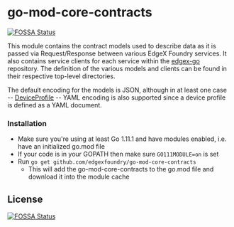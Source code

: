 # go-mod-core-contracts
[![FOSSA Status](https://app.fossa.com/api/projects/git%2Bgithub.com%2Fjamesrgregg%2Fgo-mod-core-contracts.svg?type=shield)](https://app.fossa.com/projects/git%2Bgithub.com%2Fjamesrgregg%2Fgo-mod-core-contracts?ref=badge_shield)

This module contains the contract models used to describe data as it is passed via Request/Response between various
EdgeX Foundry services. It also contains service clients for each service within the
[edgex-go](https://github.com/edgexfoundry/edgex-go) repository. The definition of the various models and clients can
be found in their respective top-level directories.

The default encoding for the models is JSON, although in at least one case --
[DeviceProfile](https://github.com/edgexfoundry/go-mod-core-contracts/blob/master/models/deviceprofile.go) --
YAML encoding is also supported since a device profile is defined as a YAML document.

### Installation ###
* Make sure you're using at least Go 1.11.1 and have modules enabled, i.e. have an initialized  go.mod file 
* If your code is in your GOPATH then make sure ```GO111MODULE=on``` is set
* Run ```go get github.com/edgexfoundry/go-mod-core-contracts```
    * This will add the go-mod-core-contracts to the go.mod file and download it into the module cache


## License
[![FOSSA Status](https://app.fossa.com/api/projects/git%2Bgithub.com%2Fjamesrgregg%2Fgo-mod-core-contracts.svg?type=large)](https://app.fossa.com/projects/git%2Bgithub.com%2Fjamesrgregg%2Fgo-mod-core-contracts?ref=badge_large)